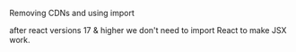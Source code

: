 Removing CDNs and using import

after react versions 17 & higher we don't need to import React to make JSX work.

